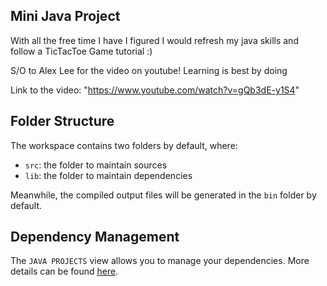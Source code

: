 ## Mini Java Project

With all the free time I have I figured I would refresh my java skills and follow a TicTacToe Game tutorial :)

S/O to Alex Lee for the video on youtube! Learning is best by doing 

Link to the video: "https://www.youtube.com/watch?v=gQb3dE-y1S4"

## Folder Structure

The workspace contains two folders by default, where:

- `src`: the folder to maintain sources
- `lib`: the folder to maintain dependencies

Meanwhile, the compiled output files will be generated in the `bin` folder by default.

## Dependency Management

The `JAVA PROJECTS` view allows you to manage your dependencies. More details can be found [here](https://github.com/microsoft/vscode-java-dependency#manage-dependencies).
